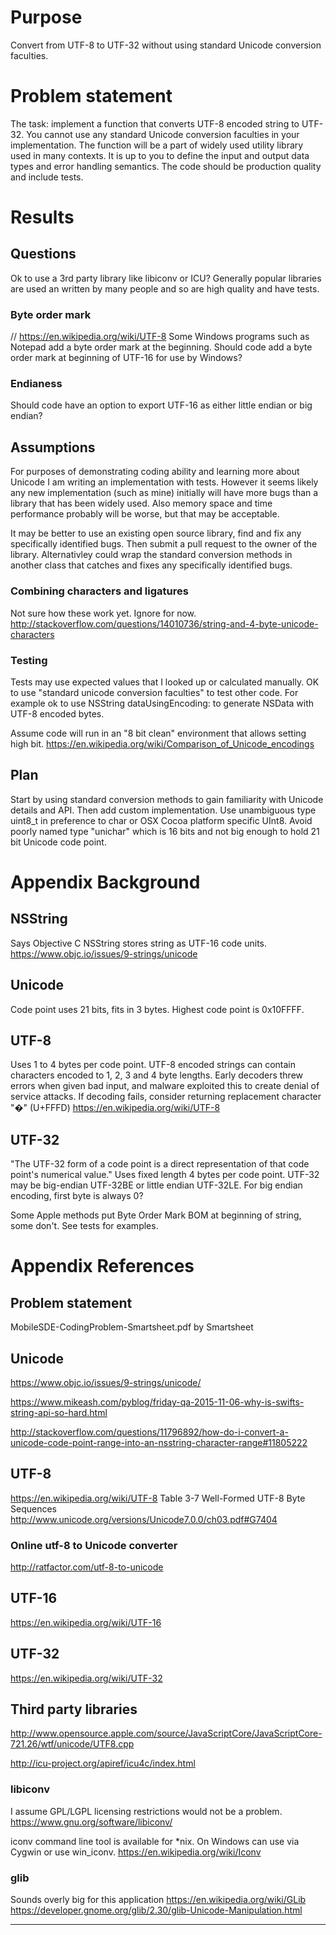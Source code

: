 # Purpose
Convert from UTF-8 to UTF-32 without using standard Unicode conversion faculties.

# Problem statement
The task: implement a function that converts UTF-8 encoded string to UTF-32.
You cannot use any standard Unicode conversion faculties in your implementation.
The function will be a part of widely used utility library used in many contexts.
It is up to you to define the input and output data types and error handling semantics.
The code should be production quality and include tests.

# Results

## Questions
Ok to use a 3rd party library like libiconv or ICU?
Generally popular libraries are used an written by many people and so are high quality and have tests.

### Byte order mark
// https://en.wikipedia.org/wiki/UTF-8
Some Windows programs such as Notepad add a byte order mark at the beginning.
Should code add a byte order mark at beginning of UTF-16 for use by Windows?

### Endianess
Should code have an option to export UTF-16 as either little endian or big endian?

## Assumptions
For purposes of demonstrating coding ability and learning more about Unicode I am writing an implementation with tests.
However it seems likely any new implementation (such as mine) initially will have more bugs than a library that has been widely used.
Also memory space and time performance probably will be worse, but that may be acceptable.

It may be better to use an existing open source library, find and fix any specifically identified bugs.
Then submit a pull request to the owner of the library.
Alternativley could wrap the standard conversion methods in another class that catches and fixes any specifically identified bugs.

### Combining characters and ligatures
Not sure how these work yet. Ignore for now.
http://stackoverflow.com/questions/14010736/string-and-4-byte-unicode-characters

### Testing
Tests may use expected values that I looked up or calculated manually.
OK to use "standard unicode conversion faculties" to test other code.
For example ok to use NSString dataUsingEncoding: to generate NSData with UTF-8 encoded bytes.

Assume code will run in an "8 bit clean" environment that allows setting high bit.
https://en.wikipedia.org/wiki/Comparison_of_Unicode_encodings

## Plan
Start by using standard conversion methods to gain familiarity with Unicode details and API.
Then add custom implementation.
Use unambiguous type uint8_t in preference to char or OSX Cocoa platform specific UInt8.
Avoid poorly named type "unichar" which is 16 bits and not big enough to hold 21 bit Unicode code point.

# Appendix Background

## NSString
Says Objective C NSString stores string as UTF-16 code units.
https://www.objc.io/issues/9-strings/unicode

## Unicode
Code point uses 21 bits, fits in 3 bytes.
Highest code point is 0x10FFFF.

## UTF-8
Uses 1 to 4 bytes per code point.
UTF-8 encoded strings can contain characters encoded to 1, 2, 3 and 4 byte lengths.
Early decoders threw errors when given bad input, and malware exploited this
to create denial of service attacks.
If decoding fails, consider returning replacement character "�" (U+FFFD)
https://en.wikipedia.org/wiki/UTF-8

## UTF-32
"The UTF-32 form of a code point is a direct representation of that code point's numerical value."
Uses fixed length 4 bytes per code point.
UTF-32 may be big-endian UTF-32BE or little endian UTF-32LE.
For big endian encoding, first byte is always 0?

Some Apple methods put Byte Order Mark BOM at beginning of string, some don't.
See tests for examples.

# Appendix References

## Problem statement
MobileSDE-CodingProblem-Smartsheet.pdf by Smartsheet

## Unicode
https://www.objc.io/issues/9-strings/unicode/

https://www.mikeash.com/pyblog/friday-qa-2015-11-06-why-is-swifts-string-api-so-hard.html

http://stackoverflow.com/questions/11796892/how-do-i-convert-a-unicode-code-point-range-into-an-nsstring-character-range#11805222

## UTF-8
https://en.wikipedia.org/wiki/UTF-8
Table 3-7 Well-Formed UTF-8 Byte Sequences
http://www.unicode.org/versions/Unicode7.0.0/ch03.pdf#G7404

### Online utf-8 to Unicode converter
http://ratfactor.com/utf-8-to-unicode

## UTF-16
https://en.wikipedia.org/wiki/UTF-16

## UTF-32
https://en.wikipedia.org/wiki/UTF-32

## Third party libraries
http://www.opensource.apple.com/source/JavaScriptCore/JavaScriptCore-721.26/wtf/unicode/UTF8.cpp

http://icu-project.org/apiref/icu4c/index.html

### libiconv
I assume GPL/LGPL licensing restrictions would not be a problem.
https://www.gnu.org/software/libiconv/

iconv command line tool is available for *nix.
On Windows can use via Cygwin or use win_iconv.
https://en.wikipedia.org/wiki/Iconv

### glib
Sounds overly big for this application
https://en.wikipedia.org/wiki/GLib
https://developer.gnome.org/glib/2.30/glib-Unicode-Manipulation.html

---